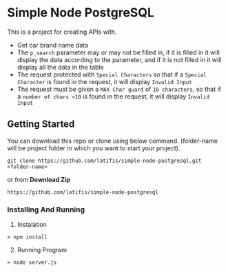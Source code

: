 # Simple Node PostgreSQL
This is a project for creating APIs with.
 - Get car brand name data
 - The `p_search` parameter may or may not be filled in, if it is filled in it will display the data according to the parameter, and if it is not filled in it will display all the data in the table
 - The request protected with `Special Characters` so that if a `Special Character` is found in the request, it will display `Invalid Input`
 - The request must be given a `MAX Char guard` of `10 characters`, so that if a `number of chars >10` is found in the request, it will display `Invalid Input`
## Getting Started
You can download this repo or clone using below command. (folder-name will be project folder in which you want to start your project).
```
git clone https://github.com/latifis/simple-node-postgresql.git <folder-name>
```
or from **Download Zip**
```
https://github.com/latifis/simple-node-postgresql 
```

### Installing And Running
1. Instalation
```
> npm install
```
2. Running Program
```
> node server.js
```